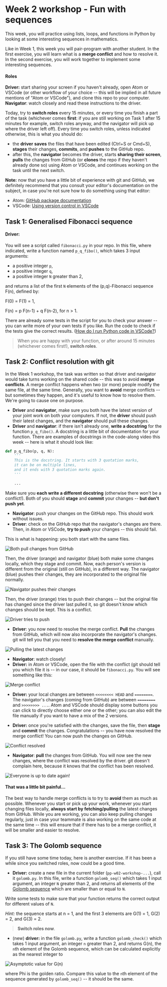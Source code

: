 # Week 2 workshop - Fun with sequences

This week, you will practice using lists, loops, and functions in Python by looking at some interesting sequences in mathematics.

Like in Week 1, this week you will pair-program with another student. In the first exercise, you will learn what is a **merge conflict** and how to resolve it. In the second exercise, you will work together to implement some interesting sequences.

#### Roles

**Driver:** start sharing your screen if you haven't already, open Atom or VSCode (or other workflow of your choice -- this will be implied in all future mentions of "Atom or VSCode"), and clone this repo to your computer. **Navigator**: watch closely and read these instructions to the driver.

Today, try to **switch roles** every 15 minutes, or every time you finish a part of the task (whichever comes **first**: if you are still working on Task 1 after 15 minutes for example, switch roles anyway, and the navigator will pick up where the driver left off). Every time you switch roles, unless indicated otherwise, this is what you should do:
- the **driver** **saves** the files that have been edited (Ctrl+S or Cmd+S), **stages** their changes, **commits**, and **pushes** to the GitHub repo.
- after this, the **navigator** becomes the driver, starts **sharing their screen**, **pulls** the changes from GitHub (or **clones** the repo if they haven't already done so) using Atom or VSCode, and continues working on the task until the next switch.

**Note:** now that you have a little bit of experience with git and GitHub, we definitely recommend that you consult your editor's documentation on the subject, in case you're not sure how to do something using that editor:
- Atom: [GitHub package documentation](https://flight-manual.atom.io/using-atom/sections/github-package/)
- VSCode: [Using version control in VSCode](https://code.visualstudio.com/docs/editor/versioncontrol)

## Task 1: Generalised Fibonacci sequence

#### Driver:

You will see a script called `fibonacci.py` in your repo. In this file, where indicated, write a function named `p_q_fibo()`, which takes 3 input arguments:
- a positive integer `p`,
- a positive integer `q`,
- a positive integer `N` greater than 2,

and returns a list of the first `N` elements of the (p,q)-Fibonacci sequence F(n), defined by:

F(0) = F(1) = 1,

F(n) = p F(n-1) + q F(n-2), for n > 1.

There are already some tests in the script for you to check your answer -- you can write more of your own tests if you like. Run the code to check if the tests give the correct results. ([How do I run Python code in VSCode?](https://code.visualstudio.com/docs/python/python-tutorial#_run-hello-world))

> When you are happy with your function, or after around 15 minutes (whichever comes first!), **switch roles**.


## Task 2: Conflict resolution with git

In the Week 1 workshop, the task was written so that driver and navigator would take turns working on the shared code -- this was to avoid **merge conflicts**. A merge conflict happens when two (or more) people modify the same file, at the same time. Generally, you want to **avoid** merge conflicts -- but sometimes they happen, and it's useful to know how to resolve them. We're going to cause one on purpose.

- **Driver** and **navigator**, make sure you both have the latest version of your joint work on both your computers. If not, the **driver** should push their latest changes, and the **navigator** should pull these changes.
- **Driver** and **navigator**: if there isn't already one, **write a docstring** for the function `p_q_fibo()`. A docstring is a little bit of documentation for your function. There are examples of docstrings in the code-along video this week -- here is what it should look like:

```python
def p_q_fibo(p, q, N):
    '''
    This is the docstring. It starts with 3 quotation marks,
    it can be on multiple lines,
    and it ends with 3 quotation marks again.
    '''

    ...
```

Make sure you **each write a different docstring** (otherwise there won't be a conflict!). Both of you should **stage** and **commit** your changes -- **but don't push yet**.

- **Navigator**: push your changes on the GitHub repo. This should work without issues.
- **Driver**: check on the GitHub repo that the navigator's changes are there. Then, in Atom or VSCode, **try to push** your changes -- this should fail.

This is what is happening: you both start with the same files.

![Both pull changes from GitHub](graphics/gh_1.png)

Then, the driver (orange) and navigator (blue) both make some changes locally, which they stage and commit. Now, each person's version is different from the original (still on GitHub), in a different way. The navigator (blue) pushes their changes, they are incorporated to the original file normally.

![Navigator pushes their changes](graphics/gh_2.png)

Then, the driver (orange) tries to push their changes -- but the original file has changed since the driver last pulled it, so git doesn't know which changes should be kept. This is a conflict.

![Driver tries to push](graphics/gh_3.png)

- **Driver**: you now need to resolve the merge conflict. **Pull** the changes from GitHub, which will now also incorporate the navigator's changes. git will tell you that you need to **resolve the merge conflict** manually.

![Pulling the latest changes](graphics/gh_4.png)

- **Navigator**: watch closely!
- **Driver:** in Atom or VSCode, open the file with the conflict (git should tell you which file it is -- in our case, it should be `fibonacci.py`. You will see something like this:

![Merge conflict](graphics/gh_5.png)

- **Driver:** your local changes are between `<<<<<<<< HEAD` and `========`. The navigator's changes (coming from GitHub) are between `========` and `>>>>>>>> ...`. Atom and VSCode should display some buttons you can click to directly choose either one or the other; you can also edit the file manually if you want to have a mix of the 2 versions.

- **Driver:** once you're satisfied with the changes, save the file, then **stage** and **commit** the changes. Congratulations -- you have now resolved the merge conflict! You can now push the changes on GitHub.

![Conflict resolved](graphics/gh_6.png)

- **Navigator**: **pull** the changes from GitHub. You will now see the new changes, where the conflict was resolved by the driver. git doesn't complain here, because it knows that the conflict has been resolved.

![Everyone is up to date again!](graphics/gh_7.png)

#### That was a little bit painful...

The best way to handle merge conflicts is to try to **avoid** them as much as possible. Whenever you start or pick up your work, whenever you start changing files locally, **always start by fetching/pulling** the latest changes from GitHub. While you are working, you can also keep pulling changes regularly, just in case your teammate is also working on the same code at the same time -- this will ensure that if there has to be a merge conflict, it will be smaller and easier to resolve.

## Task 3: The Golomb sequence

If you still have some time today, here is another exercise. If it has been a while since you switched roles, now could be a good time.

- **Driver:** create a new file in the current folder (`pp-w02-workshop-...`), call it `golomb.py`. In this file, write a function `golomb_seq()` which takes 1 input argument, an integer `N` greater than 2, and returns all elements of the [Golomb sequence](https://en.wikipedia.org/wiki/Golomb_sequence) which are smaller than or equal to `N`.

Write some tests to make sure that your function returns the correct output for different values of `N`.

*Hint:* the sequence starts at n = 1, and the first 3 elements are G(1) = 1, G(2) = 2, and G(3) = 2.

> **Switch roles now**.

- (new) **driver:** in the file `golomb.py`, write a function `golomb_check()` which takes 1 input argument, an integer `n` greater than 2, and returns G(n), the `n`th element of the Golomb sequence, which can be calculated explicitly as the nearest integer to 

![Asymptotic value for G(n)](https://wikimedia.org/api/rest_v1/media/math/render/svg/e4628073cd6f87ef43d325c0d28fcfadc928d949)

where Phi is the golden ratio. Compare this value to the `n`th element of the sequence generated by `golomb_seq()` -- it should be the same.

